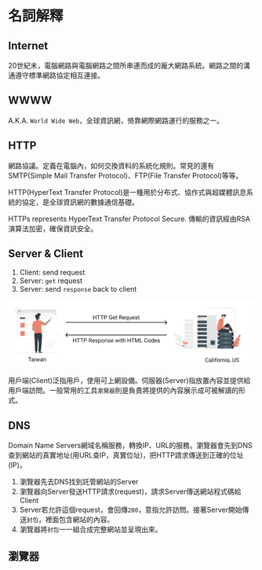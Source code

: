 # 名詞解釋

## Internet

20世紀末，電腦網路與電腦網路之間所串連而成的龐大網路系統。網路之間的溝通遵守標準網路協定相互連接。

## WWWW

A.K.A. `World Wide Web`，全球資訊網，倚靠網際網路運行的服務之一。

## HTTP

網路協議。定義在電腦內，如何交換資料的系統化規則。常見的還有SMTP(Simple Mail Transfer Protocol)、FTP(File Transfer Protocol)等等。

HTTP(HyperText Transfer Protocol)是一種用於分布式、協作式與超媒體訊息系統的協定，是全球資訊網的數據通信基礎。

HTTPs represents HyperText Transfer Protocol Secure. 傳輸的資訊經由RSA演算法加密，確保資訊安全。

## Server & Client

1. Client: send request
2. Server: `get` request
3. Server: send `response` back to client

![Server_Client](img/Server_Client.png)

用戶端(Client)泛指用戶，使用可上網設備。伺服器(Server)指放置內容並提供給用戶端訪問。一般常用的工具`瀏覽器`則是負責將提供的內容展示成可被解讀的形式。

## DNS

Domain Name Servers網域名稱服務，轉換IP、URL的服務。瀏覽器會先到DNS查到網站的真實地址(用URL查IP，真實位址)，把HTTP請求傳送到正確的位址(IP)。

1. 瀏覽器先去DNS找到託管網站的Server
2. 瀏覽器向Server發送HTTP請求(request)，請求Server傳送網站程式碼給Client
3. Server若允許這個request，會回傳`200`，意指允許訪問。接著Server開始傳送`封包`，裡面包含網站的內容。
4. 瀏覽器將`封包`一一組合成完整網站並呈現出來。

## 瀏覽器


